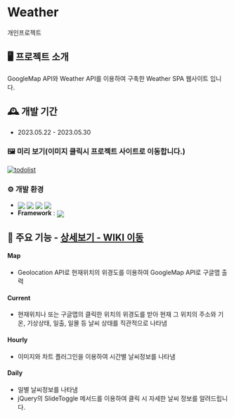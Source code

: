 # Weather
개인프로젝트

## 🖥️ 프로젝트 소개
GoogleMap API와 Weather API를 이용하여 구축한 Weather SPA 웹사이트 입니다. 
<br>

## 🕰️ 개발 기간
* 2023.05.22 - 2023.05.30

### 🖼️ 미리 보기(이미지 클릭시 프로젝트 사이트로 이동합니다.)
[![todolist](https://file.notion.so/f/s/38f88d90-ed02-4d21-b710-dc343f8fa0f1/weather.gif?id=9930268c-33cd-435e-acc6-6d266501c41a&table=block&spaceId=c27fd0d8-39d6-4196-a8f4-dab934ac5eab&expirationTimestamp=1687329307923&signature=kAyLRvSo4idY5CgWnm1diEFaP3FDLoku6BzD1Nr6ZoE)](https://donggoong.github.io/weather)

### ⚙️ 개발 환경
- <img valign="middle" src="https://img.shields.io/badge/NodeJs-339933?style=for-the-badge&logo=Node.Js&logoColor=white"> <img valign="middle" src="https://img.shields.io/badge/jQuery-0769AD?style=for-the-badge&logo=jQuery&logoColor=white"> <img valign="middle" src="https://img.shields.io/badge/Chart.js-FF6384?style=for-the-badge&logo=Chart.js&logoColor=white"> <img valign="middle" src="https://img.shields.io/badge/Sass-CC6699?style=for-the-badge&logo=Sass&logoColor=white">
- **Framework** : <img valign="middle" src="https://img.shields.io/badge/React-61DAFB?style=for-the-badge&logo=React&logoColor=white">

## 📌 주요 기능 - <a href="https://github.com/donggoong/Front-End/wiki/Weather" >상세보기 - WIKI 이동</a>
#### Map
  - Geolocation API로 현재위치의 위경도를 이용하여 GoogleMap API로 구글맵 출력
#### Current
  - 현재위치나 또는 구글맵의 클릭한 위치의 위경도를 받아 현재 그 위치의 주소와 기온, 기상상태, 일출, 일몰 등 날씨 상태를 직관적으로 나타냄 
#### Hourly
  - 이미지와 차트 플러그인을 이용하여 시간별 날씨정보를 나타냄  
#### Daily
  - 일별 날씨정보를 나타냄
  - jQuery의 SlideToggle 메서드를 이용하여 클릭 시 자세한 날씨 정보를 알려드립니다.

